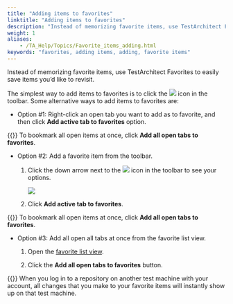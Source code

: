 ```yaml
--- 
title: "Adding items to favorites"
linktitle: "Adding items to favorites"
description: "Instead of memorizing favorite items, use TestArchitect Favorites to easily save items you’d like to revisit."
weight: 1
aliases: 
    - /TA_Help/Topics/Favorite_items_adding.html
keywords: "favorites, adding items, adding, favorite items"
---
```


Instead of memorizing favorite items, use TestArchitect Favorites to easily save items you’d like to revisit.

The simplest way to add items to favorites is to click the ![](/images/TA_Help/Images/favorite.gif) icon in the toolbar. Some alternative ways to add items to favorites are:

-   Option \#1: Right-click an open tab you want to add as to favorite, and then click **Add active tab to favorites** option.

{{<tip>}} To bookmark all open items at once, click **Add all open tabs to favorites**.

-   Option \#2: Add a favorite item from the toolbar.

    1.  Click the down arrow next to the ![](/images/TA_Help/Images/favorite.gif) icon in the toolbar to see your options.

        ![](/images/TA_Help/Images/favorite_add_items.png)

    2.  Click **Add active tab to favorites**.

{{<tip>}} To bookmark all open items at once, click **Add all open tabs to favorites**.

-   Option \#3: Add all open all tabs at once from the favorite list view.

    1.  Open the [favorite list view](/TA_Help/Topics/Listview_favorites_opening.html).

    2.  Click the **Add all open tabs to favorites** button.


{{<note>}} When you log in to a repository on another test machine with your account, all changes that you make to your favorite items will instantly show up on that test machine.



